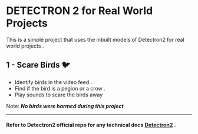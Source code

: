 # DETECTRON 2 for Real World Projects

 This is a simple project that uses the inbuilt models of Detectron2 for real world projects . 

## 1 - Scare Birds  🐦
- Identify birds in the video feed .
- Find if the bird is a pegion or a crow .
- Play sounds to scare the birds away 

Note: ***No birds were harmed during this project***





---
#### Refer to Detectron2 official repo for any technical docs [Detectron2]("https://github.com/facebookresearch/detectron2") . 

